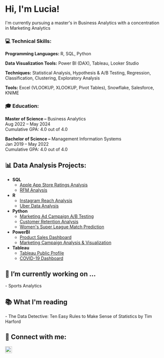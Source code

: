 <!--
### Hi there 👋
**luciaplacidi/luciaplacidi** is a ✨ _special_ ✨ repository because its `README.md` (this file) appears on your GitHub profile.

Here are some ideas to get you started:

- 🔭 I’m currently working on ...
- 🌱 I’m currently learning ...
- 👯 I’m looking to collaborate on ...
- 🤔 I’m looking for help with ...
- 💬 Ask me about ...
- 📫 How to reach me: ...
- 😄 Pronouns: ...
- ⚡ Fun fact: ...
-->


<h1>Hi, I'm Lucia! </h1>

I'm currently pursuing a master's in Business Analytics with a concentration in Marketing Analytics
<h3>💻 Technical Skills:</h3>
<p><strong>Programming Languages:</strong> R, SQL, Python</p>
<p><strong>Data Visualization Tools:</strong> Power BI (DAX), Tableau, Looker Studio</p>
<p><strong>Techniques:</strong> Statistical Analysis, Hypothesis & A/B Testing, Regression, Classification, Clustering, Exploratory Analysis</p>
<p><strong>Tools:</strong> Excel (VLOOKUP, XLOOKUP, Pivot Tables), Snowflake, Salesforce, KNIME</p>

<h3>🎓 Education:</h3>
<p><strong>Master of Science –</strong> Business Analytics<br>Aug 2022 – May 2024<br>Cumulative GPA: 4.0 out of 4.0</p>
<p><strong>Bachelor of Science –</strong> Management Information Systems<br>Jan 2019 – May 2022<br>Cumulative GPA: 4.0 out of 4.0</p>

<h2>📊 Data Analysis Projects:</h2>

- <b>SQL</b>
  - [Apple App Store Ratings Analysis](https://github.com/luciaplacidi/Apple-App-Store)
  - [RFM Analysis](https://github.com/luciaplacidi/RFM_Analysis)
- <b>R</b>
  - [Instagram Reach Analysis](https://github.com/luciaplacidi/Instagram-Reach-Analysis)
  - [Uber Data Analysis](https://github.com/luciaplacidi/uber-data-analysis)
- <b>Python</b>
  - [Marketing Ad Campaign A/B Testing](https://github.com/luciaplacidi/Marketing-AB-Test/blob/main/marketing-ab-test.ipynb)
  - [Customer Retention Analysis](https://github.com/luciaplacidi/Customer-Retention-Analysis)
  - [Women's Super League Match Prediction](https://github.com/luciaplacidi/WSL-Match-Prediction/tree/main)
- <b>PowerBI</b>
  - [Product Sales Dashboard](https://github.com/luciaplacidi/Product-Sales-Analysis)
  - [Marketing Campaign Analysis & Visualization](https://github.com/luciaplacidi/Marketing-Campaign-Analysis)
- <b>Tableau</b>
  - [Tableau Public Profile](https://public.tableau.com/app/profile/lucia.placidi/vizzes)
  - [COVID-19 Dashboard](https://public.tableau.com/app/profile/lucia.placidi/viz/GlobalCOVID-19VaccineTracker_16759591952180/COVID-19VaccineTracker)


 
<h2>🌱 I’m currently working on ...</h2>
- Sports Analytics

<h2>📚 What I'm reading</h2>
- The Data Detective: Ten Easy Rules to Make Sense of Statistics by Tim Harford

<h2> 🔗 Connect with me:</h2>

[<img align="left" alt="LuciaPlacidi | LinkedIn" width="22px" src="https://cdn.jsdelivr.net/npm/simple-icons@v3/icons/linkedin.svg" />][linkedin]

[linkedin]: https://www.instagram.com/lucia-placidi/


